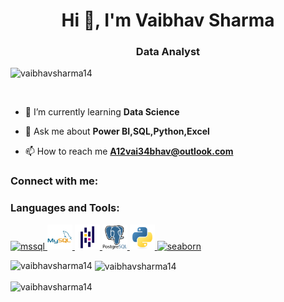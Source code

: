 <h1 align="center">Hi 👋, I'm Vaibhav Sharma</h1>
<h3 align="center">Data Analyst</h3>

<p align="left"> <img src="https://komarev.com/ghpvc/?username=vaibhavsharma14&label=Profile%20views&color=0e75b6&style=flat" alt="vaibhavsharma14" /> </p>

<p align="left"> <a href="https://twitter.com/" target="blank"><img src="https://img.shields.io/twitter/follow/?logo=twitter&style=for-the-badge" alt="" /></a> </p>

- 🌱 I’m currently learning **Data Science**

- 💬 Ask me about **Power BI,SQL,Python,Excel**

- 📫 How to reach me **A12vai34bhav@outlook.com**

<h3 align="left">Connect with me:</h3>
<p align="left">
</p>

<h3 align="left">Languages and Tools:</h3>
<p align="left"> <a href="https://www.microsoft.com/en-us/sql-server" target="_blank" rel="noreferrer"> <img src="https://www.svgrepo.com/show/303229/microsoft-sql-server-logo.svg" alt="mssql" width="40" height="40"/> </a> <a href="https://www.mysql.com/" target="_blank" rel="noreferrer"> <img src="https://raw.githubusercontent.com/devicons/devicon/master/icons/mysql/mysql-original-wordmark.svg" alt="mysql" width="40" height="40"/> </a> <a href="https://pandas.pydata.org/" target="_blank" rel="noreferrer"> <img src="https://raw.githubusercontent.com/devicons/devicon/2ae2a900d2f041da66e950e4d48052658d850630/icons/pandas/pandas-original.svg" alt="pandas" width="40" height="40"/> </a> <a href="https://www.postgresql.org" target="_blank" rel="noreferrer"> <img src="https://raw.githubusercontent.com/devicons/devicon/master/icons/postgresql/postgresql-original-wordmark.svg" alt="postgresql" width="40" height="40"/> </a> <a href="https://www.python.org" target="_blank" rel="noreferrer"> <img src="https://raw.githubusercontent.com/devicons/devicon/master/icons/python/python-original.svg" alt="python" width="40" height="40"/> </a> <a href="https://seaborn.pydata.org/" target="_blank" rel="noreferrer"> <img src="https://seaborn.pydata.org/_images/logo-mark-lightbg.svg" alt="seaborn" width="40" height="40"/> </a> </p>

<p><img align="left" src="https://github-readme-stats.vercel.app/api/top-langs?username=vaibhavsharma14&show_icons=true&locale=en&layout=compact" alt="vaibhavsharma14" /></p>

<p>&nbsp;<img align="center" src="https://github-readme-stats.vercel.app/api?username=vaibhavsharma14&show_icons=true&locale=en" alt="vaibhavsharma14" /></p>

<p><img align="center" src="https://github-readme-streak-stats.herokuapp.com/?user=vaibhavsharma14&" alt="vaibhavsharma14" /></p>
